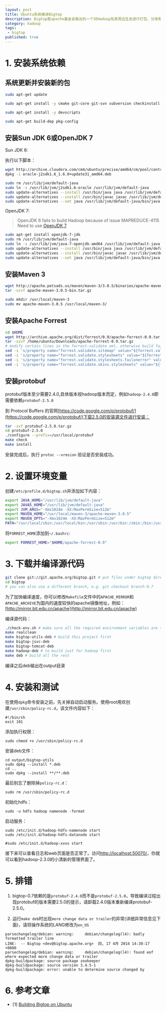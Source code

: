 ```yaml
---
layout: post
title: Ubuntu系统编译Bigtop
description: Bigtop是apache基金会推出的一个对Hadoop及其周边生态进行打包、分发和测试的工具。本篇文章尝试在linux-mint系统上编译bigtop源代码并生成hadoop的deb包。
category: hadoop
tags: 
 - bigtop
published: true
---
```


# 1. 安装系统依赖

## 系统更新并安装新的包

~~~bash
sudo apt-get update

sudo apt-get install -y cmake git-core git-svn subversion checkinstall build-essential dh-make debhelper ant ant-optional autoconf automake liblzo2-dev libzip-dev sharutils libfuse-dev reprepro libtool libssl-dev asciidoc xmlto ssh curl

sudo apt-get install -y devscripts

sudo apt-get build-dep pkg-config
~~~

## 安装Sun JDK 6或OpenJDK 7

Sun JDK 6:

执行以下脚本：

~~~bash
wget http://archive.cloudera.com/cm4/ubuntu/precise/amd64/cm/pool/contrib/o/oracle-j2sdk1.6/oracle-j2sdk1.6_1.6.0+update31_amd64.deb
dpkg -i oracle-j2sdk1.6_1.6.0+update31_amd64.deb

sudo rm /usr/lib/jvm/default-java
sudo ln -s /usr/lib/jvm/j2sdk1.6-oracle /usr/lib/jvm/default-java
sudo update-alternatives --install /usr/bin/java java /usr/lib/jvm/default-java/bin/java 5
sudo update-alternatives --install /usr/bin/javac javac /usr/lib/jvm/default-java/bin/javac 5
sudo update-alternatives --set java /usr/lib/jvm/default-java/bin/java
~~~

OpenJDK 7:

> OpenJDK 6 fails to build Hadoop because of issue MAPREDUCE-4115 Need to use [OpenJDK 7](http://www.shinephp.com/install-jdk-7-on-ubuntu/)

~~~bash
sudo apt-get install openjdk-7-jdk
sudo rm /usr/lib/jvm/default-java
sudo ln -s /usr/lib/jvm/java-7-openjdk-amd64 /usr/lib/jvm/default-java
sudo update-alternatives --install /usr/bin/java java /usr/lib/jvm/default-java/bin/java 5
sudo update-alternatives --install /usr/bin/javac javac /usr/lib/jvm/default-java/bin/javac 5
sudo update-alternatives --set java /usr/lib/jvm/default-java/bin/java
~~~

## 安装Maven 3

~~~bash
wget http://apache.petsads.us/maven/maven-3/3.0.5/binaries/apache-maven-3.0.5-bin.tar.gz
tar -xzvf apache-maven-3.0.5-bin.tar.gz

sudo mkdir /usr/local/maven-3
sudo mv apache-maven-3.0.5 /usr/local/maven-3/
~~~

## 安装Apache Forrest

~~~bash
cd $HOME
wget http://archive.apache.org/dist/forrest/0.9/apache-forrest-0.9.tar.gz
tar -xzvf /home/ubuntu/Downloads/apache-forrest-0.9.tar.gz
# modify certain lines in the forrest-validate xml, otherwise build fails. either sed or nano are fine.
sed -i 's/property name="forrest.validate.sitemap" value="${forrest.validate}"/property name="forrest.validate.sitemap" value="false"/g' apache-forrest-0.9/main/targets/validate.xml
sed -i 's/property name="forrest.validate.stylesheets" value="${forrest.validate}"/property name="forrest.validate.stylesheets" value="false"/g' apache-forrest-0.9/main/targets/validate.xml
sed -i 's/property name="forrest.validate.stylesheets.failonerror" value="${forrest.validate.failonerror}"/property name="forrest.validate.stylesheets.failonerror" value="false"/g' apache-forrest-0.9/main/targets/validate.xml
sed -i 's/property name="forrest.validate.skins.stylesheets" value="${forrest.validate.skins}"/property name="forrest.validate.skins.stylesheets" value="false"/g' apache-forrest-0.9/main/targets/validate.xml
~~~

## 安装protobuf

protobuf版本至少需要2.4.0,具体版本视hadoop版本而定，例如`hadoop-2.4.0`即需要依赖`protobuf-2.5.0`

到 Protocol Buffers 的官网[https://code.google.com/p/protobuf/](https://code.google.com/p/protobuf/)下载2.5.0的安装源文件进行安装：

~~~bash
tar -zxf protobuf-2.5.0.tar.gz
cd protobuf-2.5.0
./configure --prefix=/usr/local/protobuf
make check
make install
~~~

安装完成后，执行 `protoc --vresion` 验证是否安装成功。

# 2. 设置环境变量

创建`/etc/profile.d/bigtop.sh`并添加如下内容：

~~~bash
export JAVA_HOME="/usr/lib/jvm/default-java"
export JAVA5_HOME="/usr/lib/jvm/default-java"
export JVM_ARGS="-Xmx1024m -XX:MaxPermSize=512m"
export MAVEN_HOME="/usr/local/maven-3/apache-maven-3.0.5"
export MAVEN_OPTS="-Xmx1024m -XX:MaxPermSize=512m"
PATH="/usr/local/sbin:/usr/local/bin:/usr/sbin:/usr/bin:/sbin:/bin:/usr/games:$MAVEN_HOME/bin"
~~~

将`FORREST_HOME`添加到`~/.bashrc`:

~~~bash
export FORREST_HOME="$HOME/apache-forrest-0.9"
~~~

# 3. 下载并编译源代码

~~~bash
git clone git://git.apache.org/bigtop.git # put files under bigtop directory
cd bigtop
# you can also use a different branch, e.g. git checkout branch-0.7
~~~

为了加快编译速度，你可以修改`Makefile`文件中的`APACHE_MIRROR`和`APACHE_ARCHIVE`为国内的速度较快的apache镜像地址，例如：[http://mirror.bit.edu.cn/apache](http://mirror.bit.edu.cn/apache)

编译源代码：

~~~bash
./check-env.sh # make sure all the required environment variables are set
make realclean
make bigtop-utils-deb # build this project first
make bigtop-jsvc-deb
make bigtop-tomcat-deb
make hadoop-deb # to build just for hadoop first
make deb # build all the rest
~~~

编译之后deb输出在output目录


# 4. 安装和测试

在使用`dpkg`命令安装之前，先关掉自动启动服务。使用root用欢创建`/usr/sbin/policy-rc.d`，该文件内容如下：

~~~
#!/bin/sh
exit 101
~~~

添加执行权限：

~~~
sudo chmod +x /usr/sbin/policy-rc.d
~~~

安装deb文件：

~~~
cd output/bigtop-utils
sudo dpkg --install *.deb
cd ..
sudo dpkg --install **/**.deb
~~~

最后别忘了删除掉`policy-rc.d`：

~~~
sudo rm /usr/sbin/policy-rc.d
~~~

初始化hdfs：

~~~
sudo -u hdfs hadoop namenode -format
~~~

启动服务：

~~~
sudo /etc/init.d/hadoop-hdfs-namenode start
sudo /etc/init.d/hadoop-hdfs-datanode start

#sudo /etc/init.d/hadoop-xxxx start
~~~

接下来可以查看日志和web页面是否正常了。访问[http://localhost:50070/](http://localhost:50070/)，你就可以看到hadoop-2.3.0的小清新的管理界面了。

# 5. 排错

1) bigtop-0.7依赖的是`protobuf-2.4.0`而不是`protobuf-2.5.0`，导致编译过程出现protobuf的版本需要2.5.0的提示，请卸载2.4.0版本重新编译protobuf-2.5.0。

2) 运行`make deb`时出现`more change data or trailer`的异常(详细异常信息见下面)，请将操作系统的LANG修改为`en_US`

~~~
parsechangelog/debian: warning:     debian/changelog(l4): badly formatted trailer line
LINE:  -- Bigtop <dev@bigtop.apache.org>  四, 17 4月 2014 14:30:17 +0800
parsechangelog/debian: warning:     debian/changelog(l4): found eof where expected more change data or trailer
dpkg-buildpackage: source package zookeeper
dpkg-buildpackage: source version 3.4.5-1
dpkg-buildpackage: error: unable to determine source changed by
~~~

# 6. 参考文章

- [1] [Building Bigtop on Ubuntu](https://cwiki.apache.org/confluence/display/BIGTOP/Building+Bigtop+on+Ubuntu)


